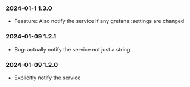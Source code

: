 ### 2024-01-1 1.3.0
* Feaature: Also notify the service if any grefana::settings are changed

### 2024-01-09 1.2.1
* Bug: actually notify the service not just a string

### 2024-01-09 1.2.0
* Explicitly notify the service
